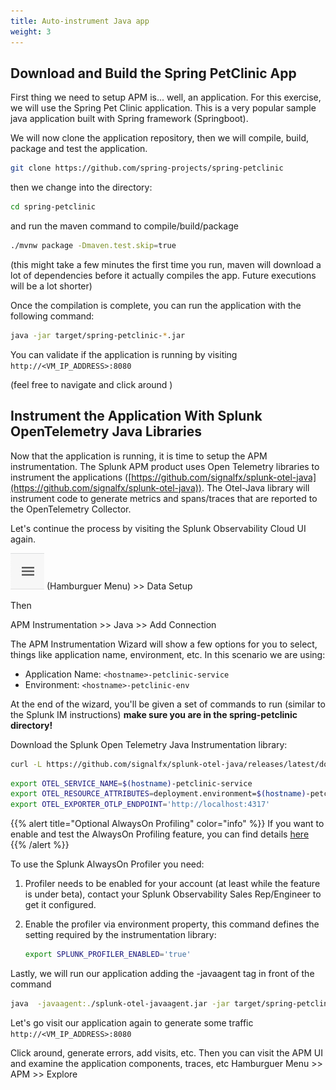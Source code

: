 ```yaml
---
title: Auto-instrument Java app
weight: 3
---
```


## Download and Build the Spring PetClinic App

First thing we need to setup APM is... well, an application. For this exercise, we will use the Spring Pet Clinic application. This is a very popular sample java application built with Spring framework (Springboot).

We will now clone the application repository, then we will compile, build, package and test the application.

```bash
git clone https://github.com/spring-projects/spring-petclinic
```

then we change into the directory:

```bash
cd spring-petclinic
```

and run the maven command to compile/build/package

```bash
./mvnw package -Dmaven.test.skip=true
```

(this might take a few minutes the first time you run, maven will download a lot of dependencies before it actually compiles the app. Future executions will be a lot shorter)

Once the compilation is complete, you can run the application with the following command:

```bash
java -jar target/spring-petclinic-*.jar
```

You can validate if the application is running by visiting `http://<VM_IP_ADDRESS>:8080`

(feel free to navigate and click around )

## Instrument the Application With Splunk OpenTelemetry Java Libraries

Now that the application is running, it is time to setup the APM instrumentation. The Splunk APM product uses Open Telemetry libraries to instrument the applications ([https://github.com/signalfx/splunk-otel-java](https://github.com/signalfx/splunk-otel-java)).
The Otel-Java library will instrument code to generate metrics and spans/traces that are reported to the OpenTelemetry Collector.

Let's continue the process by visiting the Splunk Observability Cloud UI again.

![Hamburguer Menu](https://github.com/asomensari-splunk/spring-petclinic/blob/main/src/main/resources/static/resources/images/hamburguer.png?raw=true) (Hamburguer Menu) >> Data Setup

Then

APM Instrumentation >> Java >> Add Connection

The APM Instrumentation Wizard will show a few options for you to select, things like application name, environment, etc. In this scenario we are using:

- Application Name: `<hostname>-petclinic-service`
- Environment: `<hostname>-petclinic-env`

At the end of the wizard, you'll be given a set of commands to run (similar to the Splunk IM instructions) **make sure you are in the spring-petclinic directory!**

Download the Splunk Open Telemetry Java Instrumentation library:

```bash
curl -L https://github.com/signalfx/splunk-otel-java/releases/latest/download/splunk-otel-javaagent-all.jar -o splunk-otel-javaagent.jar
```

```bash
export OTEL_SERVICE_NAME=$(hostname)-petclinic-service
export OTEL_RESOURCE_ATTRIBUTES=deployment.environment=$(hostname)-petclinic-env,version=0.314
export OTEL_EXPORTER_OTLP_ENDPOINT='http://localhost:4317'
```

{{% alert title="Optional AlwaysOn Profiling" color="info" %}}
 If you want to enable and test the AlwaysOn Profiling feature, you can find details [here](https://github.com/signalfx/splunk-otel-java/blob/main/profiler/README.md)
{{% /alert %}}

To use the Splunk AlwaysOn Profiler you need:

1. Profiler needs to be enabled for your account (at least while the feature is under beta), contact your Splunk Observability Sales Rep/Engineer to get it configured.
2. Enable the profiler via environment property, this command defines the setting required by the instrumentation library:

    ```bash
    export SPLUNK_PROFILER_ENABLED='true'
    ```

Lastly, we will run our application adding the -javaagent tag in front of the command

```bash
java  -javaagent:./splunk-otel-javaagent.jar -jar target/spring-petclinic-*-SNAPSHOT.jar
```

Let's go visit our application again to generate some traffic `http://<VM_IP_ADDRESS>:8080`

Click around, generate errors, add visits, etc. Then you can visit the APM UI and examine the application components, traces, etc Hamburguer Menu >> APM >> Explore
